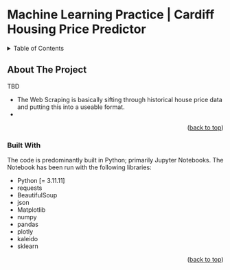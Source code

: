 # Machine Learning Practice | Cardiff Housing Price Predictor

<!-- Credit to: https://github.com/othneildrew/Best-README-Template/blob/main/README.md for the Template <3 -->
<!-- Improved compatibility of back to top link: See: https://github.com/othneildrew/Best-README-Template/pull/73 -->
<a id="readme-top"></a>
<!--
*** Thanks for checking out the Best-README-Template. If you have a suggestion
*** that would make this better, please fork the repo and create a pull request
*** or simply open an issue with the tag "enhancement".
*** Don't forget to give the project a star!
*** Thanks again! Now go create something AMAZING! :D
-->

<!-- TABLE OF CONTENTS -->
<details>
  <summary>Table of Contents</summary>
  <ol>
    <li>
      <a href="#about-the-project">About The Project</a>
      <ul>
        <li><a href="#built-with">Built With</a></li>
      </ul>
    </li>
  </ol>
</details>



<!-- ABOUT THE PROJECT -->
## About The Project

TBD

- The Web Scraping is basically sifting through historical house price data and putting this into a useable format.
- 


<p align="right">(<a href="#readme-top">back to top</a>)</p>



### Built With
The code is predominantly built in Python; primarily Jupyter Notebooks.
The Notebook has been run with the following libraries:
* Python [= 3.11.11]
* requests
* BeautifulSoup
* json
* Matplotlib
* numpy
* pandas
* plotly
* kaleido
* sklearn
<p align="right">(<a href="#readme-top">back to top</a>)</p>

